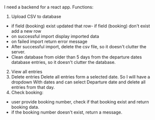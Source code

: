 I need a backend for a react app. Functions:
1. Upload CSV to database
- if field (booking) exist updated that row- if field (booking) don't exist add a new row
- on successful import display imported data
- on failed import return error message
- After successful import, delete the csv file, so it doesn't clutter the server.
- Clean database from older than 5 days from the departure dates database entries, so it doesn't clutter the database.
2. View all entries
3. Delete entries
Delete all entries form a selected date. 
So I will have a dropdown With dates and can select Departure date and delete all entries from that day.
4. Check booking:
- user provide booking number, check if that booking exist and return booking data. 
- if the booking number doesn't exist, return a message.